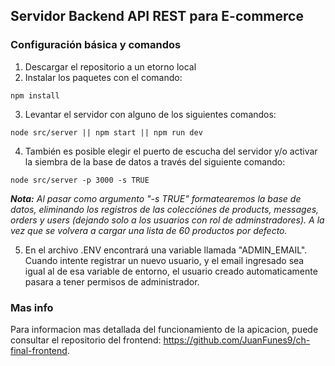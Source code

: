 ## Servidor Backend API REST para E-commerce

### Configuración básica y comandos

1. Descargar el repositorio a un etorno local
2. Instalar los paquetes con el comando:
~~~
npm install
~~~
3. Levantar el servidor con alguno de los siguientes comandos:
~~~
node src/server || npm start || npm run dev
~~~
4. También es posible elegir el puerto de escucha del servidor y/o activar la siembra de la base de datos a través del siguiente comando:
~~~
node src/server -p 3000 -s TRUE
~~~
***Nota:*** *Al pasar como argumento "-s TRUE" formatearemos la base de datos, eliminando los registros de las colecciónes de products, messages, orders y users (dejando solo a los usuarios con rol de adminstradores). A la vez que se volvera a cargar una lista de 60 productos por defecto.*

5. En el archivo .ENV encontrará una variable llamada "ADMIN_EMAIL". Cuando intente registrar un nuevo usuario, y el email ingresado sea igual al de esa variable de entorno, el usuario creado automaticamente pasara a tener permisos de administrador.

### Mas info
Para informacion mas detallada del funcionamiento de la apicacion, puede consultar el repositorio del frontend: https://github.com/JuanFunes9/ch-final-frontend.

